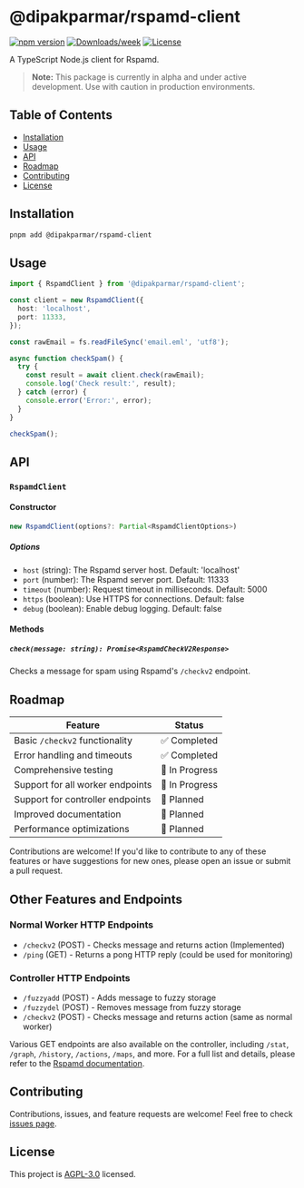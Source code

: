 # @dipakparmar/rspamd-client

[![npm version](https://img.shields.io/npm/v/@dipakparmar/rspamd-client.svg)](https://www.npmjs.com/package/@dipakparmar/rspamd-client)
[![Downloads/week](https://img.shields.io/npm/dw/@dipakparmar/rspamd-client)](https://www.npmjs.com/package/@dipakparmar/rspamd-client)
[![License](https://img.shields.io/npm/l/@dipakparmar/rspamd-client.svg)](https://github.com/dipakparmar/rspamd-node-client/blob/main/LICENSE)

A TypeScript Node.js client for Rspamd.

> **Note:** This package is currently in alpha and under active development. Use with caution in production environments.

## Table of Contents

- [Installation](#installation)
- [Usage](#usage)
- [API](#api)
- [Roadmap](#roadmap)
- [Contributing](#contributing)
- [License](#license)

## Installation

```bash
pnpm add @dipakparmar/rspamd-client
```

## Usage

```typescript
import { RspamdClient } from '@dipakparmar/rspamd-client';

const client = new RspamdClient({
  host: 'localhost',
  port: 11333,
});

const rawEmail = fs.readFileSync('email.eml', 'utf8');

async function checkSpam() {
  try {
    const result = await client.check(rawEmail);
    console.log('Check result:', result);
  } catch (error) {
    console.error('Error:', error);
  }
}

checkSpam();
```

## API

### `RspamdClient`

#### Constructor

```typescript
new RspamdClient(options?: Partial<RspamdClientOptions>)
```

##### Options

- `host` (string): The Rspamd server host. Default: 'localhost'
- `port` (number): The Rspamd server port. Default: 11333
- `timeout` (number): Request timeout in milliseconds. Default: 5000
- `https` (boolean): Use HTTPS for connections. Default: false
- `debug` (boolean): Enable debug logging. Default: false

#### Methods

##### `check(message: string): Promise<RspamdCheckV2Response>`

Checks a message for spam using Rspamd's `/checkv2` endpoint.

## Roadmap

| Feature                            | Status      |
|------------------------------------|-------------|
| Basic `/checkv2` functionality     | ✅ Completed |
| Error handling and timeouts        | ✅ Completed |
| Comprehensive testing              | 🚧 In Progress |
| Support for all worker endpoints   | 🚧 In Progress |
| Support for controller endpoints   | 📅 Planned  |
| Improved documentation             | 📅 Planned  |
| Performance optimizations          | 📅 Planned  |

Contributions are welcome! If you'd like to contribute to any of these features or have suggestions for new ones, please open an issue or submit a pull request.

## Other Features and Endpoints

### Normal Worker HTTP Endpoints

- `/checkv2` (POST) - Checks message and returns action (Implemented)
- `/ping` (GET) - Returns a pong HTTP reply (could be used for monitoring)

### Controller HTTP Endpoints

- `/fuzzyadd` (POST) - Adds message to fuzzy storage
- `/fuzzydel` (POST) - Removes message from fuzzy storage
- `/checkv2` (POST) - Checks message and returns action (same as normal worker)

Various GET endpoints are also available on the controller, including `/stat`, `/graph`, `/history`, `/actions`, `/maps`, and more. For a full list and details, please refer to the [Rspamd documentation](https://rspamd.com/doc/developers/protocol.html#controller-http-endpoints).

## Contributing

Contributions, issues, and feature requests are welcome! Feel free to check [issues page](https://github.com/dipakparmar/rspamd-node-client/issues).

## License

This project is [AGPL-3.0](https://github.com/dipakparmar/rspamd-node-client/blob/main/LICENSE) licensed.
